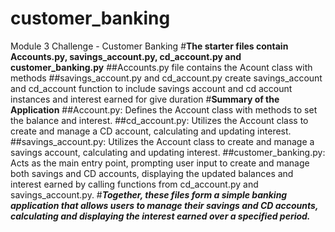 # customer_banking
Module 3 Challenge - Customer Banking
#**The starter files contain Accounts.py, savings_account.py, cd_account.py and customer_banking.py**
##Accounts.py file contains the Acount class with methods
##savings_account.py and cd_account.py create savings_account and cd_account function to include savings account and cd account instances and interest earned for give duration
#**Summary of the Application**
##Account.py: Defines the Account class with methods to set the balance and interest.
##cd_account.py: Utilizes the Account class to create and manage a CD account, calculating and updating interest.
##savings_account.py: Utilizes the Account class to create and manage a savings account, calculating and updating interest.
##customer_banking.py: Acts as the main entry point, prompting user input to create and manage both savings and CD accounts, displaying the updated balances and interest earned by calling functions from cd_account.py and savings_account.py.
#***Together, these files form a simple banking application that allows users to manage their savings and CD accounts, calculating and displaying the interest earned over a specified period.***
